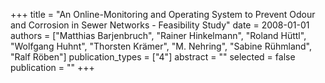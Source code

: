 +++
title = "An Online-Monitoring and Operating System to Prevent Odour and Corrosion in Sewer Networks - Feasibility Study"
date = 2008-01-01
authors = ["Matthias Barjenbruch", "Rainer Hinkelmann", "Roland Hüttl", "Wolfgang Huhnt", "Thorsten Krämer", "M. Nehring", "Sabine Rühmland", "Ralf Röben"]
publication_types = ["4"]
abstract = ""
selected = false
publication = ""
+++

